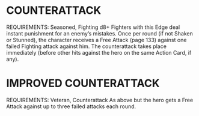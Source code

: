 # COUNTERATTACK
REQUIREMENTS: Seasoned, Fighting d8+
Fighters with this Edge deal instant punishment for an enemy’s mistakes. Once per round (if not Shaken or Stunned), the character receives a Free Attack (page 133) against one failed Fighting attack against him.
The counterattack takes place immediately (before other hits against the hero on the same Action Card, if any).

# IMPROVED COUNTERATTACK
REQUIREMENTS: Veteran, Counterattack
As above but the hero gets a Free Attack against up to three failed attacks each round.
